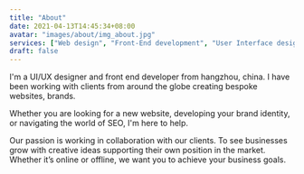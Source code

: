 ```yaml
---
title: "About"
date: 2021-04-13T14:45:34+08:00
avatar: "images/about/img_about.jpg"
services: ["Web design", "Front-End development", "User Interface design", "User experience design", "Host deployment / Domain pointing", "JS/CSS Animation"]
draft: false
---
```


I'm a UI/UX designer and front end developer from hangzhou, china. I have been working with clients from around the globe creating bespoke websites, brands.

Whether you are looking for a new website, developing your brand identity, or navigating the world of SEO, I'm here to help.

Our passion is working in collaboration with our clients. To see businesses grow with creative ideas supporting their own position in the market. Whether it’s online or offline, we want you to achieve your business goals.